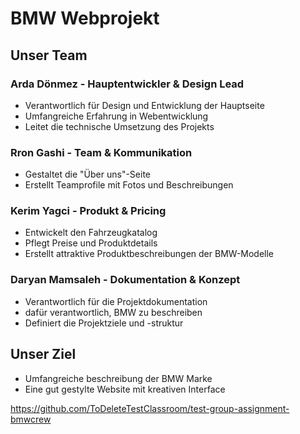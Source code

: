 # BMW Webprojekt

## Unser Team

### Arda Dönmez - Hauptentwickler & Design Lead
- Verantwortlich für Design und Entwicklung der Hauptseite
- Umfangreiche Erfahrung in Webentwicklung  
- Leitet die technische Umsetzung des Projekts

### Rron Gashi - Team & Kommunikation
- Gestaltet die "Über uns"-Seite
- Erstellt Teamprofile mit Fotos und Beschreibungen

### Kerim Yagci - Produkt & Pricing
- Entwickelt den Fahrzeugkatalog
- Pflegt Preise und Produktdetails
- Erstellt attraktive Produktbeschreibungen der BMW-Modelle

### Daryan Mamsaleh - Dokumentation & Konzept 
- Verantwortlich für die Projektdokumentation
- dafür verantwortlich, BMW zu beschreiben
- Definiert die Projektziele und -struktur

## Unser Ziel
- Umfangreiche beschreibung der BMW Marke
- Eine gut gestylte Website mit kreativen Interface

https://github.com/ToDeleteTestClassroom/test-group-assignment-bmwcrew
